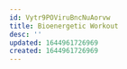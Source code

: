 ```yaml
---
id: Vytr9POViruBncNuAorvw
title: Bioenergetic Workout
desc: ''
updated: 1644961726969
created: 1644961726969
---
```


